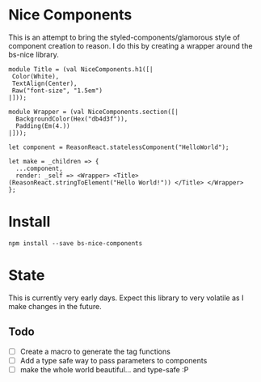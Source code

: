 # Nice Components

This is an attempt to bring the styled-components/glamorous style of component creation to reason. I do this by creating
a wrapper around the bs-nice library.

```re
module Title = (val NiceComponents.h1([|
 Color(White),
 TextAlign(Center),
 Raw("font-size", "1.5em")
|]));

module Wrapper = (val NiceComponents.section([|
  BackgroundColor(Hex("db4d3f")),
  Padding(Em(4.))
|]));

let component = ReasonReact.statelessComponent("HelloWorld");

let make = _children => {
  ...component,
  render: _self => <Wrapper> <Title> (ReasonReact.stringToElement("Hello World!")) </Title> </Wrapper>
};
```

# Install

```
npm install --save bs-nice-components
```

# State

This is currently very early days. Expect this library to very volatile as I make changes in the future.

## Todo
- [ ] Create a macro to generate the tag functions
- [ ] Add a type safe way to pass parameters to components
- [ ] make the whole world beautiful... and type-safe :P

